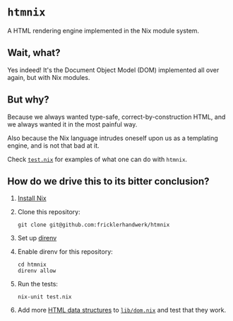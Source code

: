 # `htmnix`

A HTML rendering engine implemented in the Nix module system.

## Wait, what?

Yes indeed! It's the Document Object Model (DOM) implemented all over again, but with Nix modules.

## But why?

Because we always wanted type-safe, correct-by-construction HTML, and we always wanted it in the most painful way.

Also because the Nix language intrudes oneself upon us as a templating engine, and is not that bad at it.

Check [`test.nix`](./test.nix) for examples of what one can do with `htmnix`.

## How do we drive this to its bitter conclusion?

1. [Install Nix](nix.dev/install-nix)
1. Clone this repository:

   ```console
   git clone git@github.com:fricklerhandwerk/htmnix
   ```

1. Set up [direnv](https://github.com/nix-community/nix-direnv#installation)
1. Enable direnv for this repository:

   ```console
   cd htmnix
   direnv allow
   ```

1. Run the tests:

   ```console
   nix-unit test.nix
   ```

1. Add more [HTML data structures](https://developer.mozilla.org/en-US/docs/Web/HTML) to [`lib/dom.nix`](./lib/dom.nix) and test that they work.

